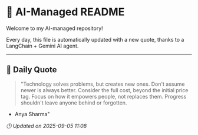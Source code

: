 # 🧠 AI-Managed README

Welcome to my AI-managed repository!

Every day, this file is automatically updated with a new quote, thanks to a LangChain + Gemini AI agent.

---

## 📅 Daily Quote

> "Technology solves problems, but creates new ones.
Don't assume newer is always better.
Consider the full cost, beyond the initial price tag.
Focus on how it empowers people, not replaces them.
Progress shouldn't leave anyone behind or forgotten.
- Anya Sharma"

*🕒 Updated on 2025-09-05 11:08*
